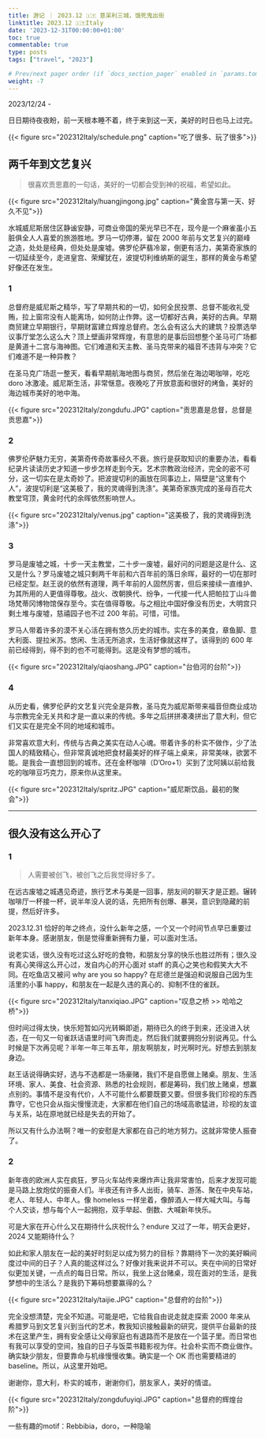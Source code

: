 ```yaml
---
title: 游记 ｜ 2023.12 🇮🇹 意呆利三城，饿死鬼出街
linktitle: 2023.12 🇮🇹Italy
date: '2023-12-31T00:00:00+01:00'
toc: true
commentable: true
type: posts
tags: ["travel", "2023"]

# Prev/next pager order (if `docs_section_pager` enabled in `params.toml`)
weight: -7
---
```

2023/12/24 -

日日期待夜夜盼，前一天根本睡不着，终于来到这一天，美好的时日也马上过完。

{{< figure src="202312Italy/schedule.png" caption="吃了很多、玩了很多">}}

## 两千年到文艺复兴

>  很喜欢贡思嘉的一句话，美好的一切都会受到神的祝福，希望如此。

{{< figure src="202312Italy/huangjingong.jpg" caption="黄金宫与第一天、好久不见">}}

水城威尼斯居住区静谧安静，可商业帝国的荣光早已不在，现今是一个麻雀虽小五脏俱全人人喜爱的旅游胜地。罗马一切停滞，留在 2000 年前与文艺复兴的巅峰之造，处处是经典，但处处是废墟。佛罗伦萨翡冷翠，倒更有活力，美第奇家族的一切延续至今，走进皇宫、荣耀犹在，波提切利维纳斯的诞生，那样的黄金与希望好像还在发生。

### 1

总督府是威尼斯之精华，写了早期共和的一切，如何全民投票、总督不能收礼受贿，拉上窗帘没有人能离场，如何防止作弊。这一切都好古典，美好的古典。早期商贸建立早期银行，早期财富建立辉煌总督府。怎么会有这么大的建筑？投票选举议事厅堂怎么这么大？顶上壁画非常辉煌，有意思的是事后回想整个圣马可广场都是黄道十二宫与海神图。它们难道和天主教、圣马克带来的福音不违背与冲突？它们难道不是一种异教？

在圣马克广场逛一整天，看看早期航海地图与商贸，然后坐在海边喝咖啡，吃吃 doro 冰激凌。威尼斯生活，非常惬意。夜晚吃了开放意面和很好的烤鱼，美好的海边城市美好的地中海。

{{< figure src="202312Italy/zongdufu.JPG" caption="贡思嘉是总督，总督是贡思嘉">}}

### 2

佛罗伦萨魅力无穷，美第奇传奇故事经久不衰。旅行是获取知识的重要办法，看看纪录片读读历史才知道一步步怎样走到今天。艺术宗教政治经济，完全的密不可分，这一切实在是太奇妙了。把波提切利的画放在同事边上，隔壁是“这里有个人”，波提切利是“这美极了，我的灵魂得到洗涤”。美第奇家族完成的圣母百花大教堂穹顶，黄金时代的余晖依然影响世人。

{{< figure src="202312Italy/venus.jpg" caption="这美极了，我的灵魂得到洗涤">}}

### 3

罗马是废墟之城，十步一天主教堂，二十步一废墟，最好问的问题是这是什么、这又是什么？罗马废墟之城只剩两千年前和六百年前的落日余晖，最好的一切在那时已经定型。赵王说的依然有道理，两千年前的人固然厉害，但后来接续一直维护、为其所用的人更值得尊敬。战火、改朝换代、纷争，一代接一代人把帕拉丁山斗兽场梵蒂冈博物馆保存至今。实在值得尊敬。与之相比中国好像没有历史，大明宫只剩土堆与废墟，慈禧园子也不过 200 年前。可惜，可惜。

罗马人带着许多的漠不关心活在拥有悠久历史的城市。实在多的美食，章鱼脚、意大利面、提拉米苏。悠闲、生活无所追求，生活好像就这样了。该得到的 600 年前已经得到，得不到的也不可能得到。这是没有梦想的城市。

{{< figure src="202312Italy/qiaoshang.JPG" caption="台伯河的台阶">}}

### 4

从历史看，佛罗伦萨的文艺复兴完全是异教，圣马克为威尼斯带来福音但商业成功与宗教完全无关共和才是一直以来的传统。多年之后拼拼凑凑拼出了意大利，但它们又实在是完全不同的地域和城市。

非常喜欢意大利，传统与古典之美实在动人心魂。带着许多的朴实不做作，少了法国人的精致精心，但非常真诚地把食材最美好的样子端上桌来，非常美味，欲罢不能。是我会一直想回到的城市。还在金杯咖啡（D’Oro+1）买到了沈阿姨以前给我吃的咖啡豆巧克力，原来你从这里来。

{{< figure src="202312Italy/spritz.JPG" caption="威尼斯饮品，最初的聚会">}}

---

## 很久没有这么开心了 

### 1

> 人需要被创飞，被创飞之后我觉得好多了。

在远古废墟之城遇见奇迹，旅行艺术与美是一回事，朋友间的聊天才是正题。辗转咖啡厅一杯接一杯，说半年没人说的话，先把所有创爆、暴哭，意识到隐藏的前提，然后好许多。

2023.12.31 恰好的年之终点，没什么新年之感，一个又一个时间节点早已重要过新年本身。感谢朋友，倒是觉得重新拥有力量，可以面对生活。

说老实话，很久没有吃过这么好吃的食物，和朋友分享的快乐也胜过所有；很久没有真心笑得这么开心过，发自内心的开心面对 staff 的真心之笑也和假笑大大不同。在吃鱼店又被问 why are you so happy? 在尼德兰是强迫和说服自己因为生活里的小事 happy，和朋友在一起是久违的真心的、抑制不住的雀跃。

{{< figure src="202312Italy/tanxiqiao.JPG" caption="叹息之桥 >> 哈哈之桥">}}

但时间过得太快，快乐短暂如闪光转瞬即逝，期待已久的终于到来，还没进入状态，在一句又一句雀跃话语里时间飞奔而走。然后我们就要拥抱分别说再见。什么时候是下次再见呢？半年一年三年五年，朋友啊朋友，时光啊时光。好想去到朋友身边。

赵王话说得确实好，选与不选都是一场豪赌，我们不是自愿做上赌桌。朋友、生活环境、家人、美食、社会资源、熟悉的社会规则，都是筹码，我们放上赌桌，想赢点别的。事情不是没有代价，人不可能什么都要既要又要。但很多我们珍视的东西靠守，它也只会从指尖慢慢流走，大家都在他们自己的场域高歌猛进，珍视的友谊与关系，站在原地就已经是失去的开始了。

所以又有什么办法啊？唯一的安慰是大家都在自己的地方努力。这就非常使人振奋了。

### 2

新年夜的欧洲人实在疯狂，罗马火车站传来爆炸声让我非常害怕，后来才发现可能是马路上放炮仗的振奋人们。半夜还有许多人出街，骑车、游荡、聚在中央车站，老人、年轻人、中年人。像 homeless 一样坐着，像醉酒人一样大喊大叫。与每个人交谈，想与每个人一起拥抱，双手举起、倒数、大喊新年快乐。

可是大家在开心什么又在期待什么庆祝什么？endure 又过了一年，明天会更好，2024 又能期待什么？

如此和家人朋友在一起的美好时刻足以成为努力的目标？靠期待下一次的美好瞬间度过中间的日子？人真的能这样过么？好像对我来说并不可以。夹在中间的日常好似更加关键，一点点的每日日常。所以，我坐上这台赌桌，现在面对的生活，是我梦想中的生活么？是我扔下筹码想要赢得的么？

{{< figure src="202312Italy/taijie.JPG" caption="总督府的台阶">}}

完全没想清楚，完全不知道。可能是吧，它给我自由说走就走探索 2000 年来从希腊罗马到文艺复兴到当代的艺术，教我知识接触最新的研究，提供平台最新的技术在这里产生，拥有安全感让父母家庭也有退路而不是放在一个篮子里。而日常也有我可以享受的空间，独自的日子与饭菜书籍影视为伴。社会朴实而不商业做作。确实缺少朋友，但要靠命与机缘慢慢收集。确实是一个 OK 而也需要精进的 baseline。所以，从这里开始吧。

谢谢你，意大利，朴实的城市，谢谢你们，朋友家人，美好的情谊。

{{< figure src="202312Italy/zongdufuyiqi.JPG" caption="总督府的辉煌台阶">}}

一些有趣的motif：Rebbibia，doro，一种隐喻